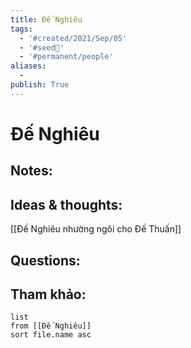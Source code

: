 ```yaml
---
title: Đế Nghiêu
tags:
  - '#created/2021/Sep/05'
  - '#seed🥜'
  - '#permanent/people'
aliases:
  - 
publish: True
---
```

# Đế Nghiêu

## Notes:


## Ideas & thoughts:
[[Đế Nghiêu nhường ngôi cho Đế Thuấn]]

## Questions:


## Tham khảo:
```dataview
list
from [[Đế Nghiêu]]
sort file.name asc
```